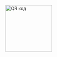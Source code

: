 <a href="http://qrcoder.ru" target="_blank"><img src="http://qrcoder.ru/code/?https%3A%2F%2Flilalixan.github.io%2Fjylan&4&0" width="148" height="148" border="0" title="QR код"></a>
